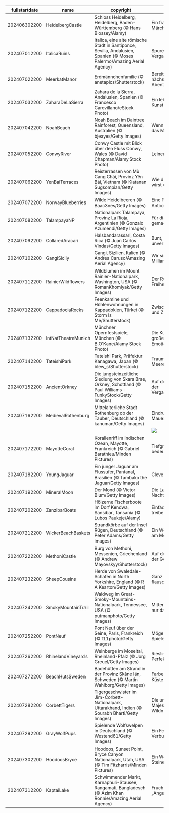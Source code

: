 |fullstartdate|name|copyright|title|image|
|--|--|--|--|--|
202406302200|HeidelbergCastle|Schloss Heidelberg, Heidelberg, Baden-Württemberg (© Hans Blossey/Alamy)|Ein fränkisches Märchenschloss|![](/de-DE/2024/07/202406302200HeidelbergCastle.jpg)|
202407012200|ItalicaRuins|Italica, eine alte römische Stadt in Santiponce, Sevilla, Andalusien, Spanien (© Moses Palermo/Amazing Aerial Agency)|Spuren aus der Vergangenheit|![](/de-DE/2024/07/202407012200ItalicaRuins.jpg)|
202407022200|MeerkatManor|Erdmännchenfamilie (© anetapics/Shutterstock)|Bereit für das nächste Abenteuer?|![](/de-DE/2024/07/202407022200MeerkatManor.jpg)|
202407032200|ZaharaDeLaSierra|Zahara de la Sierra, Andalusien, Spanien (© Francesco Carovillano/eStock Photo)|Ein lebendiges Kunstwerk|![](/de-DE/2024/07/202407032200ZaharaDeLaSierra.jpg)|
202407042200|NoahBeach|Noah Beach im Daintree Rainforest, Queensland, Australien (© bjeayes/Getty Images)|Wenn die Küste das Meer küsst|![](/de-DE/2024/07/202407042200NoahBeach.jpg)|
202407052200|ConwyRiver|Conwy Castle mit Blick über den Fluss Conwy, Wales (© David Chapman/Alamy Stock Photo)|Leinen los!|![](/de-DE/2024/07/202407052200ConwyRiver.jpg)|
202407062200|YenBaiTerraces|Reisterrassen von Mù Cang Chải, Provinz Yên Bái, Vietnam (© Kiatanan Sugsompian/Getty Images)|Wie du säst, so wirst du ernten.|![](/de-DE/2024/07/202407062200YenBaiTerraces.jpg)|
202407072200|NorwayBlueberries|Wilde Heidelbeeren (© Baac3nes/Getty Images)|Eine Portion Antioxidantien|![](/de-DE/2024/07/202407072200NorwayBlueberries.jpg)|
202407082200|TalampayaNP|Nationalpark Talampaya, Provinz La Rioja, Argentinien (© Gonzalo Azumendi/Getty Images)|Für die Ewigkeit gemacht|![](/de-DE/2024/07/202407082200TalampayaNP.jpg)|
202407092200|CollaredAracari|Halsbandarassari, Costa Rica (© Juan Carlos Vindas/Getty Images)|Bunt, stolz und unverwechselbar|![](/de-DE/2024/07/202407092200CollaredAracari.jpg)|
202407102200|GangiSicily|Gangi, Sizilien, Italien (© Andrea Caruso/Amazing Aerial Agency)|Wir sind 8,1 Milliarden|![](/de-DE/2024/07/202407102200GangiSicily.jpg)|
202407112200|RainierWildflowers|Wildblumen im Mount Rainier-Nationalpark, Washington, USA (© RomanKhomlyak/Getty Images)|Der Ruf der Freiheit|![](/de-DE/2024/07/202407112200RainierWildflowers.jpg)|
202407122200|CappadociaRocks|Feenkamine und Höhlenwohnungen in Kappadokien, Türkei (© Storm Is Me/Shutterstock)|Zwischen Feen und Zauberern|![](/de-DE/2024/07/202407122200CappadociaRocks.jpg)|
202407132200|IntNatTheatreMunich|Münchner Opernfestspiele, München (© B.O'Kane/Alamy Stock Photo)|Die Kunst der großen Emotionen|![](/de-DE/2024/07/202407132200IntNatTheatreMunich.jpg)|
202407142200|TateishiPark|Tateishi Park, Präfektur Kanagawa, Japan (© blew_s/Shutterstock)|Traumhafte Meereskulisse|![](/de-DE/2024/07/202407142200TateishiPark.jpg)|
202407152200|AncientOrkney|Die jungsteinzeitliche Siedlung von Skara Brae, Orkney, Schottland (© Paul Williams - FunkyStock/Getty Images)|Auf den Spuren der Vergangenheit|![](/de-DE/2024/07/202407152200AncientOrkney.jpg)|
202407162200|MedievalRothenburg|Mittelalterliche Stadt Rothenburg ob der Tauber, Deutschland (© kanuman/Getty Images)|Eindrucksvolle Mauern|![](/de-DE/2024/07/202407162200MedievalRothenburg.jpg)|
||||![](/de-DE/2024/07/.jpg)|
202407172200|MayotteCoral|Korallenriff im Indischen Ozean, Mayotte, Frankreich (© Gabriel Barathieu/Minden Pictures)|Tiefgründig und bedeutsam|![](/de-DE/2024/07/202407172200MayotteCoral.jpg)|
202407182200|YoungJaguar|Ein junger Jaguar am Flussufer, Pantanal, Brasilien (© Tambako the Jaguar/Getty Images)|Clevere Tarnung|![](/de-DE/2024/07/202407182200YoungJaguar.jpg)|
202407192200|MineralMoon|Der Mond (© Victor Blum/Getty Images)|Die Lampe der Nacht|![](/de-DE/2024/07/202407192200MineralMoon.jpg)|
202407202200|ZanzibarBoats|Hölzerne Fischerboote im Dorf Kendwa, Sansibar, Tansania (© Lubos Paukeje/Alamy)|Einfach mal treiben lassen|![](/de-DE/2024/07/202407202200ZanzibarBoats.jpg)|
202407212200|WickerBeachBaskets|Strandkörbe auf der Insel Rügen, Deutschland (© Peter Adams/Getty images)|Ein Wohnzimmer am Meer|![](/de-DE/2024/07/202407212200WickerBeachBaskets.jpg)|
202407222200|MethoniCastle|Burg von Methoni, Messenien, Griechenland (© Andrew Mayovskyy/Shutterstock)|Auf den Spuren der Geschichte|![](/de-DE/2024/07/202407222200MethoniCastle.jpg)|
202407232200|SheepCousins|Herde von Swaledale-Schafen in North Yorkshire, England (© R A Kearton/Getty Images)|Ganz schön flauschig|![](/de-DE/2024/07/202407232200SheepCousins.jpg)|
202407242200|SmokyMountainTrail|Waldweg im Great-Smoky-Mountains-Nationalpark, Tennessee, USA (© putmanphoto/Getty Images)|Mittendrin statt nur dabei|![](/de-DE/2024/07/202407242200SmokyMountainTrail.jpg)|
202407252200|PontNeuf|Pont Neuf über der Seine, Paris, Frankreich (© f11photo/Getty Images)|Mögen die Spiele beginnen!|![](/de-DE/2024/07/202407252200PontNeuf.jpg)|
202407262200|RhinelandVineyards|Weinberge im Moseltal, Rheinland-Pfalz (© Jorg Greuel/Getty Images)|Riesling in Perfektion|![](/de-DE/2024/07/202407262200RhinelandVineyards.jpg)|
202407272200|BeachHutsSweden|Badehütten am Strand in der Provinz Skåne Iän, Schweden (© Martin Wahlborg/Getty Images)|Farbenfrohe Küste|![](/de-DE/2024/07/202407272200BeachHutsSweden.jpg)|
202407282200|CorbettTigers|Tigergeschwister im Jim-Corbett-Nationalpark, Uttarakhand, Indien (© Sourabh Bharti/Getty Images)|Die unzähmbare Majestät der Wildnis|![](/de-DE/2024/07/202407282200CorbettTigers.jpg)|
202407292200|GrayWolfPups|Spielende Wolfswelpen in Deutschland (© Westend61/Getty Images)|Ein Fest der Verbundenheit|![](/de-DE/2024/07/202407292200GrayWolfPups.jpg)|
202407302200|HoodoosBryce|Hoodoos, Sunset Point, Bryce Canyon Nationalpark, Utah, USA (© Tim Fitzharris/Minden Pictures)|Ein Wald aus Steinen|![](/de-DE/2024/07/202407302200HoodoosBryce.jpg)|
202407312200|KaptaiLake|Schwimmender Markt, Karnaphuli-Stausee, Rangamati, Bangladesch (© Azim Khan Ronnie/Amazing Aerial Agency)|Fruchtige „Ange-Boote”|![](/de-DE/2024/07/202407312200KaptaiLake.jpg)|
